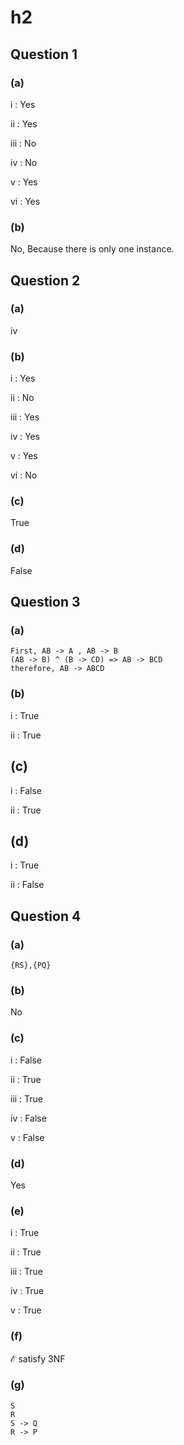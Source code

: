 # h2

## Question 1

### (a)

i : Yes

ii : Yes

iii : No

iv : No

v : Yes

vi : Yes

### (b)

No, Because there is only one instance.

## Question 2

### (a)

iv

### (b)

i : Yes

ii : No

iii : Yes

iv : Yes

v : Yes

vi : No

### (c)

True

### (d)

False

## Question 3

### (a)

```plaintext
First, AB -> A , AB -> B
(AB -> B) ^ (B -> CD) => AB -> BCD
therefore, AB -> ABCD
```

### (b)

i : True

ii : True

## (c)

i : False

ii : True

## (d)

i : True

ii : False

## Question 4

### (a)

```plaintext
{RS},{PQ}
```

### (b)

No

### (c)

i : False

ii : True

iii : True

iv : False

v : False

### (d)

Yes

### (e)

i : True

ii : True

iii : True

iv : True

v : True

### (f)

$\mathcal{E}$ satisfy 3NF

### (g)

```plaintext
S
R
S -> Q
R -> P
```
